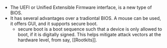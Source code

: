 - The UEFI or Unified Extensible Firmware interface, is a new type of BIOS.
- It has several advantages over a tradiontal BIOS. A mouse can be used, it offers GUI, and it supports secure boot.
	-  secure boot is a boot sequence such that a device is only allowed to boot, if it is digitally signed. This helps mitigate attack vectors at the hardware level, from say, [[Rootkits]].
